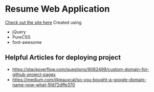 # Resume Web Application
[Check out the site here](www.kevinmlogan.com)
Created using
* jQuery
* PureCSS
* font-awesome

## Helpful Articles for deploying project
* https://stackoverflow.com/questions/9082499/custom-domain-for-github-project-pages
* https://medium.com/@jeauxcal/so-you-bought-a-google-domain-name-now-what-5fd72dffe370
